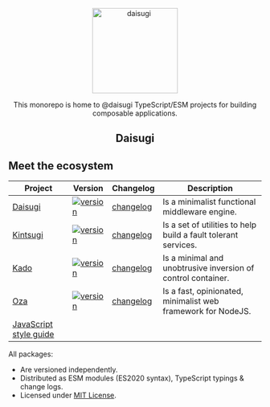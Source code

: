 <p align="center">
  <img alt="daisugi" src="https://user-images.githubusercontent.com/22574/125201112-fc787f00-e26d-11eb-8e70-569dbd6997e0.png" width="170">
</p>

<p align="center">
  This monorepo is home to @daisugi TypeScript/ESM projects for building composable applications.
</p>

<h2 align="center">Daisugi</h2>

## Meet the ecosystem

| Project                                                                         | Version                                                                                                           | Changelog                                     | Description                                                    |
| ------------------------------------------------------------------------------- | ----------------------------------------------------------------------------------------------------------------- | --------------------------------------------- | -------------------------------------------------------------- |
| [Daisugi](./packages/daisugi)                                                   | [![version](https://img.shields.io/npm/v/@daisugi/daisugi.svg)](https://www.npmjs.com/package/@daisugi/daisugi)   | [changelog](./packages/daisugi/CHANGELOG.md)  | Is a minimalist functional middleware engine.                  |
| [Kintsugi](./packages/kintsugi)                                                 | [![version](https://img.shields.io/npm/v/@daisugi/kintsugi.svg)](https://www.npmjs.com/package/@daisugi/kintsugi) | [changelog](./packages/kintsugi/CHANGELOG.md) | Is a set of utilities to help build a fault tolerant services. |
| [Kado](./packages/kado)                                                         | [![version](https://img.shields.io/npm/v/@daisugi/kado.svg)](https://www.npmjs.com/package/@daisugi/kado)         | [changelog](./packages/kado/CHANGELOG.md)     | Is a minimal and unobtrusive inversion of control container.   |
| [Oza](./packages/oza)                                                           | [![version](https://img.shields.io/npm/v/@daisugi/oza.svg)](https://www.npmjs.com/package/@daisugi/oza)           | [changelog](./packages/oza/CHANGELOG.md)      | Is a fast, opinionated, minimalist web framework for NodeJS.   |
| [JavaScript style guide](https://github.com/daisugiland/javascript-style-guide) |                                                                                                                   |                                               |                                                                |

All packages:

- Are versioned independently.
- Distributed as ESM modules (ES2020 syntax), TypeScript typings & change logs.
- Licensed under [MIT License](./LICENSE).
